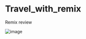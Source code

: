 # Travel_with_remix
Remix review


![image](https://user-images.githubusercontent.com/53707300/167588161-66e0f505-dd93-471f-979d-7c308a8db92a.png)

